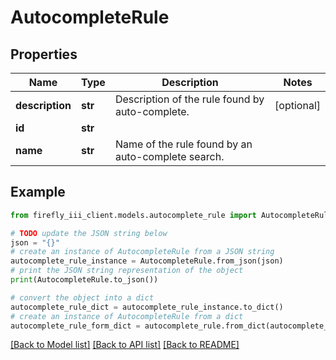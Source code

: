 # AutocompleteRule


## Properties

Name | Type | Description | Notes
------------ | ------------- | ------------- | -------------
**description** | **str** | Description of the rule found by auto-complete. | [optional] 
**id** | **str** |  | 
**name** | **str** | Name of the rule found by an auto-complete search. | 

## Example

```python
from firefly_iii_client.models.autocomplete_rule import AutocompleteRule

# TODO update the JSON string below
json = "{}"
# create an instance of AutocompleteRule from a JSON string
autocomplete_rule_instance = AutocompleteRule.from_json(json)
# print the JSON string representation of the object
print(AutocompleteRule.to_json())

# convert the object into a dict
autocomplete_rule_dict = autocomplete_rule_instance.to_dict()
# create an instance of AutocompleteRule from a dict
autocomplete_rule_form_dict = autocomplete_rule.from_dict(autocomplete_rule_dict)
```
[[Back to Model list]](../README.md#documentation-for-models) [[Back to API list]](../README.md#documentation-for-api-endpoints) [[Back to README]](../README.md)


